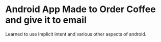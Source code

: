 # Android App Made to Order Coffee and give it to email
Learned to use Implicit intent and various other aspects of android.
